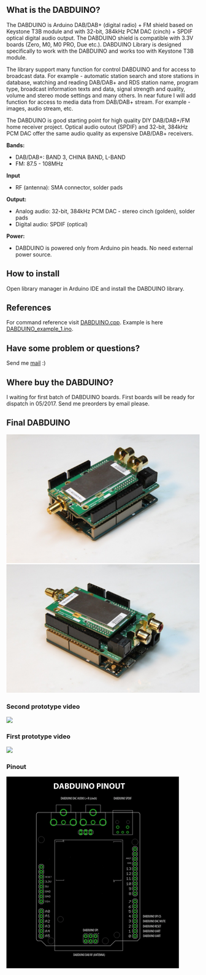 ## What is the DABDUINO?
The DABDUINO is Arduino DAB/DAB+ (digital radio) + FM shield based on Keystone T3B module and with 32-bit, 384kHz PCM DAC (cinch) + SPDIF optical digital audio output. The DABDUINO shield is compatible with 3.3V boards (Zero, M0, M0 PRO, Due etc.). DABDUINO Library is designed specifically to work with the DABDUINO and works too with Keystone T3B module.

The library support many function for control DABDUINO and for access to broadcast data. For example - automatic station search and store stations in database, watching and reading DAB/DAB+ and RDS station name, program type, broadcast information texts and data, signal strength and quality, volume and stereo mode settings and many others. In near future I will add function for access to media data from DAB/DAB+ stream. For example - images, audio stream, etc. 

The DABDUINO is good starting point for high quality DIY DAB/DAB+/FM home receiver project. Optical audio outout (SPDIF) and 32-bit, 384kHz PCM DAC offer the same audio quality as expensive DAB/DAB+ receivers.

**Bands:**
* DAB/DAB+: BAND 3, CHINA BAND, L-BAND
* FM: 87.5 - 108MHz

**Input**
* RF (antenna): SMA connector, solder pads

**Output:**
* Analog audio: 32-bit, 384kHz PCM DAC - stereo cinch (golden), solder pads
* Digital audio: SPDIF (optical)

**Power:**
* DABDUINO is powered only from Arduino pin heads. No need external power source. 

## How to install
Open library manager in Arduino IDE and install the DABDUINO library.

## References
For command reference visit [DABDUINO.cpp](https://github.com/turbyho/DABDUINO/blob/master/src/DABDUINO.cpp). 
Example is here [DABDUINO_example_1.ino](https://github.com/turbyho/DABDUINO/blob/master/examples/Dabduino_example_1/DABDUINO_example_1.ino).

## Have some problem or questions?
Send me [mail](mailto:turbyho@gmail.com) :)

## Where buy the DABDUINO?
I waiting for first batch of DABDUINO boards. First boards will be ready for dispatch in 05/2017. Send me preorders by email please.

## Final DABDUINO
<img src="doc/dabduino_01.jpg">
<img src="doc/dabduino_02.jpg">

### Second prototype video
[<img src="https://img.youtube.com/vi/LBgsKTtB7Bs/0.jpg">](https://www.youtube.com/watch?v=LBgsKTtB7Bs)

### First prototype video
[<img src="https://img.youtube.com/vi/Ivv96sOVvz4/0.jpg">](https://www.youtube.com/watch?v=Ivv96sOVvz4)

### Pinout
![DABDUINO PINOUT](doc/dabduino_pinout.png)
